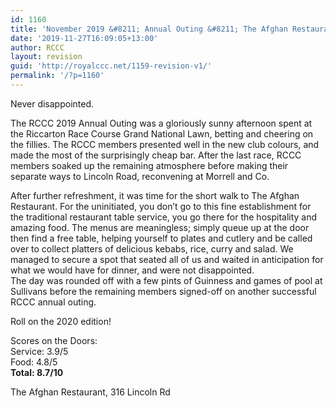 ```yaml
---
id: 1160
title: 'November 2019 &#8211; Annual Outing &#8211; The Afghan Restaurant &#038; Riccarton Races'
date: '2019-11-27T16:09:05+13:00'
author: RCCC
layout: revision
guid: 'http://royalccc.net/1159-revision-v1/'
permalink: '/?p=1160'
---
```


Never disappointed.

The RCCC 2019 Annual Outing was a gloriously sunny afternoon spent at the Riccarton Race Course Grand National Lawn, betting and cheering on the fillies. The RCCC members presented well in the new club colours, and made the most of the surprisingly cheap bar. After the last race, RCCC members soaked up the remaining atmosphere before making their separate ways to Lincoln Road, reconvening at Morrell and Co.

After further refreshment, it was time for the short walk to The Afghan Restaurant. For the uninitiated, you don’t go to this fine establishment for the traditional restaurant table service, you go there for the hospitality and amazing food. The menus are meaningless; simply queue up at the door then find a free table, helping yourself to plates and cutlery and be called over to collect platters of delicious kebabs, rice, curry and salad. We managed to secure a spot that seated all of us and waited in anticipation for what we would have for dinner, and were not disappointed.  
The day was rounded off with a few pints of Guinness and games of pool at Sullivans before the remaining members signed-off on another successful RCCC annual outing.

Roll on the 2020 edition!

Scores on the Doors:  
Service: 3.9/5  
Food: 4.8/5  
**Total: 8.7/10**

The Afghan Restaurant, 316 Lincoln Rd